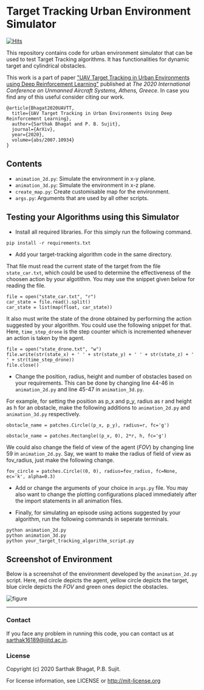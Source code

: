 # Target Tracking Urban Environment Simulator

[![Hits](https://hits.seeyoufarm.com/api/count/incr/badge.svg?url=https%3A%2F%2Fgithub.com%2Fsarthak268%2FTarget-Tracking-Simulator&count_bg=%2379C83D&title_bg=%23555555&icon=&icon_color=%23E7E7E7&title=hits&edge_flat=false)](https://hits.seeyoufarm.com)

This repository contains code for urban environment simulator that can be used to test Target Tracking algorithms. It has functionalities for dynamic target and cylindrical obstacles. 

This work is a part of paper <a href="https://arxiv.org/abs/2007.10934">"UAV Target Tracking in Urban Environments using Deep Reinforcement Learning"</a> published at <i>The 2020 International Conference on Unmanned Aircraft Systems, Athens, Greece</i>. In case you find any of this useful consider citing our work.

```
@article{Bhagat2020UAVTT,
  title={UAV Target Tracking in Urban Environments Using Deep Reinforcement Learning},
  author={Sarthak Bhagat and P. B. Sujit},
  journal={ArXiv},
  year={2020},
  volume={abs/2007.10934}
}
```

## Contents

- `animation_2d.py`: Simulate the environment in x-y plane.
- `animation_3d.py`: Simulate the environment in x-z plane.
- `create_map.py`: Create customisable map for the environment. 
- `args.py`: Arguments that are used by all other scripts.

## Testing your Algorithms using this Simulator

- Install all required libraries. For this simply run the following command.
```
pip install -r requirements.txt
```

- Add your target-tracking algorithm code in the same directory. 

That file must read the current state of the target from the file `state_car.txt`, which could be used to determine the effectiveness of the choosen action by your algotithm. You may use the snippet given below for reading the file.

```
file = open("state_car.txt", "r")
car_state = file.read().split()
car_state = list(map(float, car_state))
```

It also must write the state of the drone obtained by performing the action suggested by your algorithm. You could use the following snippet for that. Here, `time_step_drone` is the step counter which is incremented whenever an action is taken by the agent.

```
file = open("state_drone.txt", "w")
file.write(str(state_x) + ' ' + str(state_y) + ' ' + str(state_z) + ' ' + str(time_step_drone))
file.close()
```

- Change the position, radius, height and number of obstacles based on your requirements. This can be done by changing line 44-46 in `animation_2d.py` and line 45-47 in `animation_3d.py`. 

For example, for setting the position as p_x and p_y, radius as r and height as h for an obstacle, make the following additions to `animation_2d.py` and `animation_3d.py` respectively.

```
obstacle_name = patches.Circle((p_x, p_y), radius=r, fc='g')

obstacle_name = patches.Rectangle((p_x, 0), 2*r, h, fc='g') 
```

We could also change the field of view of the agent (<i>FOV</i>) by changing line 59 in `animation_2d.py`. Say, we want to make the radius of field of view as fov_radius, just make the following change.

```
fov_circle = patches.Circle((0, 0), radius=fov_radius, fc=None, ec='k', alpha=0.3)
```

- Add or change the arguments of your choice in `args.py` file. You may also want to change the plotting configurations placed immediately after the import statements in all animation files.

- Finally, for simulating an episode using actions suggested by your algorithm, run the following commands in seperate terminals.

```
python animation_2d.py
python animation_3d.py
python your_target_tracking_algorithm_script.py
```

## Screenshot of Environment

Below is a screenshot of the environment developed by the `animation_2d.py` script. Here, red circle depicts the agent, yellow circle depicts the target, blue circle depicts the <i>FOV</i> and green ones depict the obstacles.

![figure](environment.png)

---
### Contact

If you face any problem in running this code, you can contact us at sarthak16189@iiitd.ac.in.

### License

Copyright (c) 2020 Sarthak Bhagat, P.B. Sujit. 

For license information, see LICENSE or http://mit-license.org


